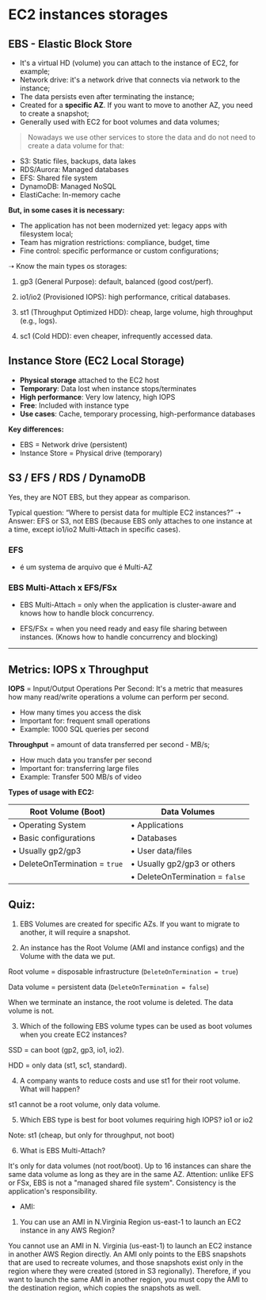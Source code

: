 # EC2 instances storages

## EBS - Elastic Block Store

- It's a virtual HD (volume) you can attach to the instance of EC2, for example;
- Network drive: it's a network drive that connects via network to the instance;
- The data persists even after terminating the instance;
- Created for a **specific AZ**. If you want to move to another AZ, you need to create a snapshot;
- Generally used with EC2 for boot volumes and data volumes;

> Nowadays we use other services to store the data and do not need to create a data volume for that:

- S3: Static files, backups, data lakes
- RDS/Aurora: Managed databases
- EFS: Shared file system
- DynamoDB: Managed NoSQL
- ElastiCache: In-memory cache


**But, in some cases it is necessary:**

- The application has not been modernized yet: legacy apps with filesystem local;
- Team has migration restrictions: compliance, budget, time
- Fine control: specific performance or custom configurations;



➝ Know the main types os storages:

1. gp3 (General Purpose): default, balanced (good cost/perf).

2. io1/io2 (Provisioned IOPS): high performance, critical databases.

3. st1 (Throughput Optimized HDD): cheap, large volume, high throughput (e.g., logs).

4. sc1 (Cold HDD): even cheaper, infrequently accessed data.



## Instance Store (EC2 Local Storage)

- **Physical storage** attached to the EC2 host
- **Temporary**: Data lost when instance stops/terminates
- **High performance**: Very low latency, high IOPS
- **Free**: Included with instance type
- **Use cases**: Cache, temporary processing, high-performance databases

**Key differences:**
- EBS = Network drive (persistent)
- Instance Store = Physical drive (temporary)


## S3 / EFS / RDS / DynamoDB

Yes, they are NOT EBS, but they appear as comparison.

Typical question: “Where to persist data for multiple EC2 instances?”
➝ Answer: EFS or S3, not EBS (because EBS only attaches to one instance at a time, except io1/io2 Multi-Attach in specific cases). 


### EFS
- é um systema de arquivo que é Multi-AZ

### EBS Multi-Attach x EFS/FSx
- EBS Multi-Attach = only when the application is cluster-aware and knows how to handle block concurrency.

- EFS/FSx = when you need ready and easy file sharing between instances. (Knows how to handle concurrency and blocking)

---

## Metrics: IOPS x Throughput

**IOPS** = Input/Output Operations Per Second: It's a metric that measures how many read/write operations a volume can perform per second.

- How many times you access the disk
- Important for: frequent small operations
- Example: 1000 SQL queries per second

**Throughput** = amount of data transferred per second - MB/s;

- How much data you transfer per second
- Important for: transferring large files
- Example: Transfer 500 MB/s of video

**Types of usage with EC2:**

| Root Volume (Boot) | Data Volumes |
|-------------------|--------------|
| • Operating System | • Applications |
| • Basic configurations | • Databases |
| • Usually gp2/gp3 | • User data/files |
| • DeleteOnTermination = `true` | • Usually gp2/gp3 or others |
|  | • DeleteOnTermination = `false` |


## Quiz:

1. EBS Volumes are created for specific AZs. If you want to migrate to another, it will require a snapshot.

2. An instance has the Root Volume (AMI and instance configs) and the Volume with the data we put.

Root volume = disposable infrastructure (`DeleteOnTermination = true`)

Data volume = persistent data (`DeleteOnTermination = false`)

When we terminate an instance, the root volume is deleted. The data volume is not.

3. Which of the following EBS volume types can be used as boot volumes when you create EC2 instances?

SSD = can boot (gp2, gp3, io1, io2).

HDD = only data (st1, sc1, standard).


4. A company wants to reduce costs and use st1 for their root volume. What will happen?

st1 cannot be a root volume, only data volume.

5. Which EBS type is best for boot volumes requiring high IOPS?
io1 or io2

Note: st1 (cheap, but only for throughput, not boot)

6. What is EBS Multi-Attach?

It's only for data volumes (not root/boot). Up to 16 instances can share the same data volume as long as they are in the same AZ. Attention: unlike EFS or FSx, EBS is not a "managed shared file system". Consistency is the application's responsibility.


- AMI:

1. You can use an AMI in N.Virginia Region us-east-1 to launch an EC2 instance in any AWS Region?

You cannot use an AMI in N. Virginia (us-east-1) to launch an EC2 instance in another AWS Region directly. An AMI only points to the EBS snapshots that are used to recreate volumes, and those snapshots exist only in the region where they were created (stored in S3 regionally). Therefore, if you want to launch the same AMI in another region, you must copy the AMI to the destination region, which copies the snapshots as well.


